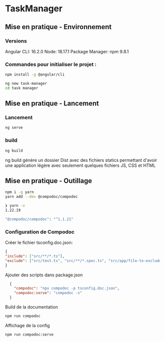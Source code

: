 # TaskManager

## Mise en pratique - Environnement

### Versions

Angular CLI: 16.2.0
Node: 18.17.1
Package Manager: npm 9.8.1

### Commandes pour initialiser le projet :
```bash
npm install -g @angular/cli

ng new task-manager
cd task manager

```

## Mise en pratique - Lancement

### Lancement
```bash
ng serve
```

### build
```bash
ng build
```
ng build génère un dossier Dist avec des fichiers statics permettant d'avoir une application légère avec seulement quelques fichiers JS, CSS et HTML

## Mise en pratique - Outillage

```bash
npm i -g yarn
yarn add --dev @compodoc/compodoc

❯ yarn -v
1.22.19

"@compodoc/compodoc": "^1.1.21"
```
### Configuration de Compodoc

Créer le fichier tsconfig.doc.json:
```json
{
"include": ["src/**/*.ts"],
"exclude": ["src/test.ts", "src/**/*.spec.ts", "src/app/file-to-exclude.ts"]
}
```
Ajouter des scripts dans package.json
```json
  {
    "compodoc": "npx compodoc -p tsconfig.doc.json",
    "compodoc:serve": "compodoc -s"
  }
```
Build de la documentation
```bash
npm run compodoc
```
Affichage de la config
```bash
npm run compodoc:serve
```
